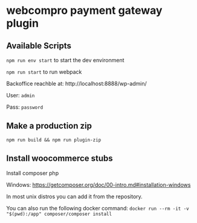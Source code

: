 # webcompro payment gateway plugin

## Available Scripts
`npm run env start` to start the dev environment

`npm run start` to run webpack

Backoffice reachble at: http://localhost:8888/wp-admin/

User: `admin`

Pass: `password`

## Make a production zip
`npm run build && npm run plugin-zip`

## Install woocommerce stubs

Install composer php

Windows: https://getcomposer.org/doc/00-intro.md#installation-windows

In most unix distros you can add it from the repository.

You can also run the following docker command: `docker run --rm -it -v "$(pwd):/app" composer/composer install`
